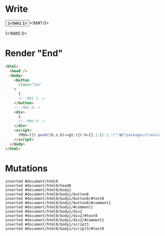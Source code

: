 # Write
  <button class=inc>1<!M#1 1></button><!M#1 0><div>1<!M#0 0></div><script>(M$h=[]).push((b,s,h)=>({0:h={},1:{2:1,"/":b("packages/translator/src/__tests__/fixtures/custom-tag-var/template.marko_0_data",h)}}),[1,"packages/translator/src/__tests__/fixtures/custom-tag-var/components/child.marko_0_x",])</script>


# Render "End"
```html
<html>
  <head />
  <body>
    <button
      class="inc"
    >
      1
      <!--M#1 1-->
    </button>
    <!--M#1 0-->
    <div>
      1
      <!--M#0 0-->
    </div>
    <script>
      (M$h=[]).push((b,s,h)=&gt;({0:h={},1:{2:1,"/":b("packages/translator/src/__tests__/fixtures/custom-tag-var/template.marko_0_data",h)}}),[1,"packages/translator/src/__tests__/fixtures/custom-tag-var/components/child.marko_0_x",])
    </script>
  </body>
</html>
```

# Mutations
```
inserted #document/html0
inserted #document/html0/head0
inserted #document/html0/body1
inserted #document/html0/body1/button0
inserted #document/html0/body1/button0/#text0
inserted #document/html0/body1/button0/#comment1
inserted #document/html0/body1/#comment1
inserted #document/html0/body1/div2
inserted #document/html0/body1/div2/#text0
inserted #document/html0/body1/div2/#comment1
inserted #document/html0/body1/script3
inserted #document/html0/body1/script3/#text0
```